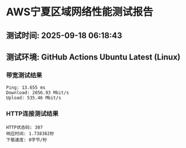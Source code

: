 # AWS宁夏区域网络性能测试报告
## 测试时间: 2025-09-18 06:18:43
## 测试环境: GitHub Actions Ubuntu Latest (Linux)

### 带宽测试结果
```
Ping: 13.655 ms
Download: 2056.93 Mbit/s
Upload: 535.46 Mbit/s
```

### HTTP连接测试结果
```
HTTP状态码: 307
响应时间: 1.738382秒
下载速度: 0字节/秒
```

